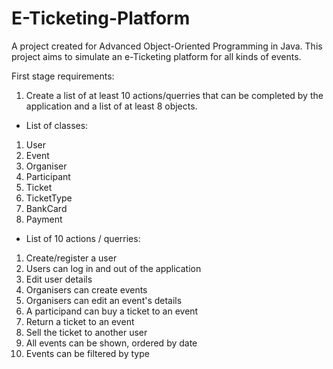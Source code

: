 # E-Ticketing-Platform
A project created for Advanced Object-Oriented Programming in Java. This project aims to simulate an e-Ticketing platform for all kinds of events.

First stage requirements:
1) Create a list of at least 10 actions/querries that can be completed by the application and a list of at least 8 objects.

- List of classes:
1) User
2) Event
3) Organiser
4) Participant
5) Ticket
6) TicketType
7) BankCard
8) Payment

- List of 10 actions / querries:
1) Create/register a user
2) Users can log in and out of the application
3) Edit user details
4) Organisers can create events 
5) Organisers can edit an event's details
6) A participand can buy a ticket to an event
7) Return a ticket to an event
8) Sell the ticket to another user
9) All events can be shown, ordered by date
10) Events can be filtered by type

